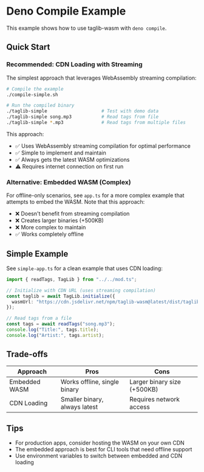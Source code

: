 # Deno Compile Example

This example shows how to use taglib-wasm with `deno compile`.

## Quick Start

### Recommended: CDN Loading with Streaming

The simplest approach that leverages WebAssembly streaming compilation:

```bash
# Compile the example
./compile-simple.sh

# Run the compiled binary
./taglib-simple                    # Test with demo data
./taglib-simple song.mp3           # Read tags from file  
./taglib-simple *.mp3              # Read tags from multiple files
```

This approach:

- ✅ Uses WebAssembly streaming compilation for optimal performance
- ✅ Simple to implement and maintain
- ✅ Always gets the latest WASM optimizations
- ⚠️ Requires internet connection on first run

### Alternative: Embedded WASM (Complex)

For offline-only scenarios, see `app.ts` for a more complex example that
attempts to embed the WASM. Note that this approach:

- ❌ Doesn't benefit from streaming compilation
- ❌ Creates larger binaries (+500KB)
- ❌ More complex to maintain
- ✅ Works completely offline

## Simple Example

See `simple-app.ts` for a clean example that uses CDN loading:

```typescript
import { readTags, TagLib } from "../../mod.ts";

// Initialize with CDN URL (uses streaming compilation)
const taglib = await TagLib.initialize({
  wasmUrl: "https://cdn.jsdelivr.net/npm/taglib-wasm@latest/dist/taglib.wasm",
});

// Read tags from a file
const tags = await readTags("song.mp3");
console.log("Title:", tags.title);
console.log("Artist:", tags.artist);
```

## Trade-offs

| Approach      | Pros                          | Cons                        |
| ------------- | ----------------------------- | --------------------------- |
| Embedded WASM | Works offline, single binary  | Larger binary size (+500KB) |
| CDN Loading   | Smaller binary, always latest | Requires network access     |

## Tips

- For production apps, consider hosting the WASM on your own CDN
- The embedded approach is best for CLI tools that need offline support
- Use environment variables to switch between embedded and CDN loading
